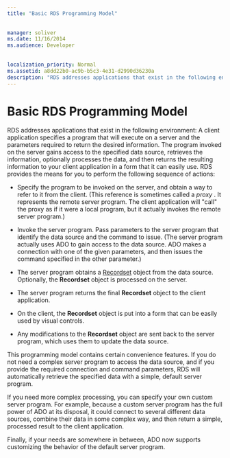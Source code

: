 ```yaml
---
title: "Basic RDS Programming Model"
  
  
manager: soliver
ms.date: 11/16/2014
ms.audience: Developer
 
  
localization_priority: Normal
ms.assetid: a8dd22b0-ac9b-b5c3-4e31-d2990d36230a
description: "RDS addresses applications that exist in the following environment: A client application specifies a program that will execute on a server and the parameters required to return the desired information. The program invoked on the server gains access to the specified data source, retrieves the information, optionally processes the data, and then returns the resulting information to your client application in a form that it can easily use. RDS provides the means for you to perform the following sequence of actions:"
---
```


# Basic RDS Programming Model

RDS addresses applications that exist in the following environment: A client application specifies a program that will execute on a server and the parameters required to return the desired information. The program invoked on the server gains access to the specified data source, retrieves the information, optionally processes the data, and then returns the resulting information to your client application in a form that it can easily use. RDS provides the means for you to perform the following sequence of actions:
  
- Specify the program to be invoked on the server, and obtain a way to refer to it from the client. (This reference is sometimes called a  *proxy*  . It represents the remote server program. The client application will "call" the proxy as if it were a local program, but it actually invokes the remote server program.) 
    
- Invoke the server program. Pass parameters to the server program that identify the data source and the command to issue. (The server program actually uses ADO to gain access to the data source. ADO makes a connection with one of the given parameters, and then issues the command specified in the other parameter.)
    
- The server program obtains a [Recordset](recordset-object-ado.md) object from the data source. Optionally, the **Recordset** object is processed on the server. 
    
- The server program returns the final **Recordset** object to the client application. 
    
- On the client, the **Recordset** object is put into a form that can be easily used by visual controls. 
    
- Any modifications to the **Recordset** object are sent back to the server program, which uses them to update the data source. 
    
This programming model contains certain convenience features. If you do not need a complex server program to access the data source, and if you provide the required connection and command parameters, RDS will automatically retrieve the specified data with a simple, default server program.
  
If you need more complex processing, you can specify your own custom server program. For example, because a custom server program has the full power of ADO at its disposal, it could connect to several different data sources, combine their data in some complex way, and then return a simple, processed result to the client application.
  
Finally, if your needs are somewhere in between, ADO now supports customizing the behavior of the default server program.
  


